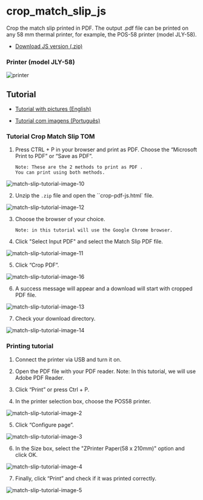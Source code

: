 # crop_match_slip_js
Crop the match slip printed in PDF. The output .pdf file can be printed on any 58 mm thermal printer, for example, the POS-58 printer (model JLY-58).

- [Download JS version (.zip)](https://drive.google.com/file/d/1B7SH2Mp0-0jZ24R7Vk865d21AvRdgEuT/view)

### Printer (model JLY-58)

![printer](images/picture-printer.png)

## Tutorial

- [Tutorial with pictures (English)](https://docs.google.com/document/d/1GveYO_EQheQD01Xlu0S6Y58ytdERfVPQhXMDzDYYRK8/edit)

- [Tutorial com imagens (Português)](https://docs.google.com/document/d/1H1q5CSck1XUUyiShbmBOTq8wgkNCsidUXg9P97IBnAI/edit)

### Tutorial Crop Match Slip TOM

1. Press CTRL + P in your browser and print as PDF. Choose the “Microsoft Print to PDF” or “Save as PDF”.
   ```
   Note: These are the 2 methods to print as PDF .
   You can print using both methods.
   ```
![match-slip-tutorial-image-10](images/picture-10.png)

2. Unzip the `.zip` file and open the ``crop-pdf-js.html` file.
   
![match-slip-tutorial-image-12](images/picture-12.png)

3. Choose the browser of your choice.
   ```
   Note: in this tutorial will use the Google Chrome browser.
   ```

4. Click "Select Input PDF" and select the Match Slip PDF file.

![match-slip-tutorial-image-11](images/picture-11.png)

5. Click “Crop PDF”.
   
![match-slip-tutorial-image-16](images/picture-16.png)

6. A success message will appear and a download will start with cropped PDF file.

![match-slip-tutorial-image-13](images/picture-13.png)

7. Check your download directory.

![match-slip-tutorial-image-14](images/picture-14.png)

### Printing tutorial

1. Connect the printer via USB and turn it on.

2. Open the PDF file with your PDF reader.
   Note: In this tutorial, we will use Adobe PDF Reader.

3. Click “Print” or press Ctrl + P.

4. In the printer selection box, choose the POS58 printer.

![match-slip-tutorial-image-2](images/picture-2.png)

5. Click “Configure page”.

![match-slip-tutorial-image-3](images/picture-3.png)

6. In the Size box, select the "ZPrinter Paper(58 x 210mm)" option and click OK.

![match-slip-tutorial-image-4](images/picture-4.png)

7. Finally, click “Print” and check if it was printed correctly.

![match-slip-tutorial-image-5](images/picture-5.png)
